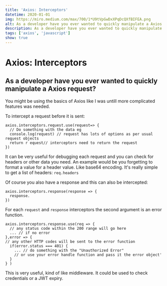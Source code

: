 ```yaml
---
title: 'Axios: Interceptors'
datetime: 2020-01-01
img: https://miro.medium.com/max/700/1*U9tVpGwDxXPqDcQXfBIFEA.png
alt: As a developer have you ever wanted to quickly manipulate a Axios request?
description: As a developer have you ever wanted to quickly manipulate a Axios request?
tags: ['axios', 'javascript']
show: true
---
```


# Axios: Interceptors
## As a developer have you ever wanted to quickly manipulate a Axios request?

You might be using the basics of Axios like I was untill more complicated features was needed. 

To intercept a request before it is sent: 

```
axios.interceptors.request.use(request=> {
  // Do something with the data eg
  console.log(request) // request has lots of options as per usual request objects
  return r equest// interceptors need to return the request
})
```

It can be very useful for debugging each request and you can check for headers or other data you need. An example would be you forgetting to format a value for a header value. Like base64 encoding. It's really simple to get a list of headers: `req.headers`

Of course you also have a response and this can also be intercepted:

```
axios.interceptors.response(response => {
  response.
})
```
	

For each `request` and `response` interceptors the second argument is an error function. 

```
axios.interceptors.response.use(req => {
  // any status code within the 200 range will go here
  ... // if no error
},error => {
// any other HTTP codes will be sent to the error function
  if(error.status === 401) {
    ... // do something with the "Unauthorized Error"
    // or use your error handle function and pass it the error object'
  }
} )
```

This is very useful, kind of like middleware. It could be used to check credentials or a JWT expiry.
